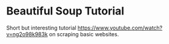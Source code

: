 # Beautiful Soup Tutorial

Short but interesting tutorial https://www.youtube.com/watch?v=ng2o98k983k on scraping basic websites.
